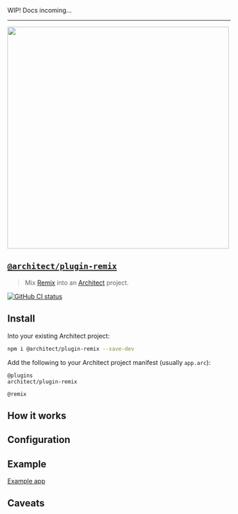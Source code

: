WIP! Docs incoming...

---

[<img src="https://assets.arc.codes/architect-logo-500b@2x.png" width=500>](https://www.npmjs.com/package/@architect/plugin-typescript)

## [`@architect/plugin-remix`](https://www.npmjs.com/package/@architect/plugin-remix)

> Mix [Remix](https://remix.run) into an [Architect](https://arc.codes) project.

[![GitHub CI status](https://github.com/architect/plugin-remix/workflows/Node%20CI/badge.svg)](https://github.com/architect/plugin-remix/actions?query=workflow%3A%22Node+CI%22)

## Install

Into your existing Architect project:

```sh
npm i @architect/plugin-remix --save-dev
```

Add the following to your Architect project manifest (usually `app.arc`):

```arc
@plugins
architect/plugin-remix

@remix
```

## How it works

## Configuration

## Example

[Example app](./example/)

## Caveats
